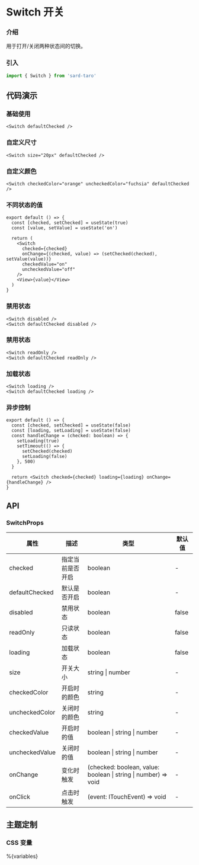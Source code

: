 # Switch 开关

### 介绍

用于打开/关闭两种状态间的切换。

### 引入

```js
import { Switch } from 'sard-taro'
```

## 代码演示

### 基础使用

```tsx
<Switch defaultChecked />
```

### 自定义尺寸

```tsx
<Switch size="20px" defaultChecked />
```

### 自定义颜色

```tsx
<Switch checkedColor="orange" uncheckedColor="fuchsia" defaultChecked />
```

### 不同状态的值

```tsx
export default () => {
  const [checked, setChecked] = useState(true)
  const [value, setValue] = useState('on')

  return (
    <Switch
      checked={checked}
      onChange={(checked, value) => (setChecked(checked), setValue(value))}
      checkedValue="on"
      uncheckedValue="off"
    />
    <View>{value}</View>
  )
}
```

### 禁用状态

```tsx
<Switch disabled />
<Switch defaultChecked disabled />
```

### 禁用状态

```tsx
<Switch readOnly />
<Switch defaultChecked readOnly />
```

### 加载状态

```tsx
<Switch loading />
<Switch defaultChecked loading />
```

### 异步控制

```tsx
export default () => {
  const [checked, setChecked] = useState(false)
  const [loading, setLoading] = useState(false)
  const handleChange = (checked: boolean) => {
    setLoading(true)
    setTimeout(() => {
      setChecked(checked)
      setLoading(false)
    }, 500)
  }

  return <Switch checked={checked} loading={loading} onChange={handleChange} />
}
```

## API

### SwitchProps

| 属性           | 描述             | 类型                                                           | 默认值 |
| -------------- | ---------------- | -------------------------------------------------------------- | ------ |
| checked        | 指定当前是否开启 | boolean                                                        | -      |
| defaultChecked | 默认是否开启     | boolean                                                        | -      |
| disabled       | 禁用状态         | boolean                                                        | false  |
| readOnly       | 只读状态         | boolean                                                        | false  |
| loading        | 加载状态         | boolean                                                        | false  |
| size           | 开关大小         | string \| number                                               | -      |
| checkedColor   | 开启时的颜色     | string                                                         | -      |
| uncheckedColor | 关闭时的颜色     | string                                                         | -      |
| checkedValue   | 开启时的值       | boolean \| string \| number                                    | -      |
| uncheckedValue | 关闭时的值       | boolean \| string \| number                                    | -      |
| onChange       | 变化时触发       | (checked: boolean, value: boolean \| string \| number) => void | -      |
| onClick        | 点击时触发       | (event: ITouchEvent) => void                                   | -      |

## 主题定制

### CSS 变量

%{variables}
